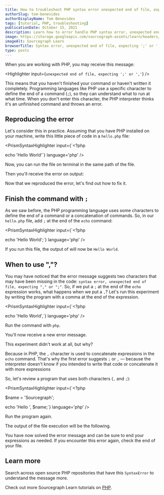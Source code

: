 ```yaml
---
title: How to troubleshoot PHP syntax error unexpected end of file, expecting ';' or ','
authorSlug: tom-benevides
authorDisplayName: Tom Benevides
tags: [tutorial, PHP, troubleshooting]
publicationDate: October 15, 2021
description: Learn how to error handle PHP syntax error, unexpected end of file, expecting ';' or ','
image: https://storage.googleapis.com/sourcegraph-assets/learn/headers/sourcegraph-learn-header-9.png
imageAlt: Sourcegraph Learn
browserTitle: Syntax error, unexpected end of file, expecting ';' or ',' in PHP error handling
type: posts
---
```


When you are working with PHP, you may receive this message:

<Highlighter
input={`unexpected end of file, expecting ';' or ','`}
/>

This means that you haven't finished your command or haven't written it completely. Programming languages ​​like PHP use a specific character to define the end of a command (`;`), so they can understand what to run at what time. When you don't enter this character, the PHP interpreter thinks it's an unfinished command and throws an error.

## Reproducing the error

Let's consider this in practice. Assuming that you have PHP installed on your machine, write this little piece of code in a `hello.php` file:

<PrismSyntaxHighlighter
input={`<?php
 
echo 'Hello World'`}
language='php'
/>

Now, you can run the file on terminal in the same path of the file. 

<PrismSyntaxHighlighter
input='php hello.php'
language='bash'
/>

Then you'll receive the error on output:

<Highlighter
input='Parse error:  syntax error, unexpected end of file, expecting "," or ";" in /path/to/hello.php on line 4'
/>

Now that we reproduced the error, let's find out how to fix it.

## Finish the command with `;`

As we saw before, the PHP programming language uses some characters to define the end of a command or a concatenation of commands. So, in our `hello.php` file, add `;` at the end of the `echo` command:

<PrismSyntaxHighlighter
input={`<?php
 
echo 'Hello World';`}
language='php'
/>

If you run this file, the output of will now be `Hello World`. 

## When to use ","? 

You may have noticed that the error message suggests two characters that may have been missing in the code: `syntax error, unexpected end of file, expecting "," or ";"`. So, if we put a `;` at the end of the `echo` expression works, what happens when we put a `,`? Let's run this experiment by writing the program with a comma at the end of the expression.

<PrismSyntaxHighlighter
input={`<?php
 
echo 'Hello World',`}
language='php'
/>

Run the command with `php`.

<PrismSyntaxHighlighter
input='php hello.php'
language='bash'
/>

You'll now receive a new error message.

<Highlighter
input='Parse error:  syntax error, unexpected end of file in /path/to/hello.php on line 4'
/>

This experiment didn't work at all, but why? 

Because in PHP, the `,` character is used to concatenate expressions in the `echo` command. That's why the first error suggests `;` or `,` — because the interpreter doesn't know if you intended to write that code or concatenate it with more expressions

So, let's review a program that uses both characters (`,` and `;`):

<PrismSyntaxHighlighter
input={`<?php
 
$name = 'Sourcegraph';
 
echo 'Hello ', $name;`}
language='php'
/>

Run the program again.

<PrismSyntaxHighlighter
input='php hello.php'
language='bash'
/>

The output of the file execution will be the following.

<Highlighter
input='Hello Sourcegraph'
/>

You have now solved the error message and can be sure to end your expressions as needed. If you encounter this error again, check the end of your file. 

## Learn more

Search across open source PHP repositories that have this `SyntaxError` to understand the message more.

<SourcegraphSearch query="&quot;unexpected end of file, expecting ';' or ','&quot; lang:php" patternType="literal"/>

Check out more Sourcegraph Learn tutorials on [PHP](https://learn.sourcegraph.com/tags/php).